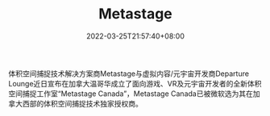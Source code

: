 ﻿---
weight: 
title: "Metastage"
description: "体积空间捕捉技术解决方案商Metastage与虚拟内容/元宇宙开发商Departure Lounge近日宣布在加拿大温哥华成立了面向游戏、VR及元宇宙开发者的全新体积空间捕捉工作室“Metastage Canada”，Metastage Canada已被微软选为其在加拿大西部的体积空间捕捉技术独家授权商。"
date: 2022-03-25T21:57:40+08:00
lastmod: 2022-03-25T16:45:40+08:00
draft: false
authors: ["Metabd"]
featuredImage: "239.jpg"
link: "https://metastage.com/"
tags: ["Metastage","虚拟人"]
categories: ["navigation"]
navigation: ["虚拟人"]
lightgallery: true
toc: true
pinned: false
recommend: false
recommend1: false
---
体积空间捕捉技术解决方案商Metastage与虚拟内容/元宇宙开发商Departure Lounge近日宣布在加拿大温哥华成立了面向游戏、VR及元宇宙开发者的全新体积空间捕捉工作室“Metastage Canada”，Metastage Canada已被微软选为其在加拿大西部的体积空间捕捉技术独家授权商。
